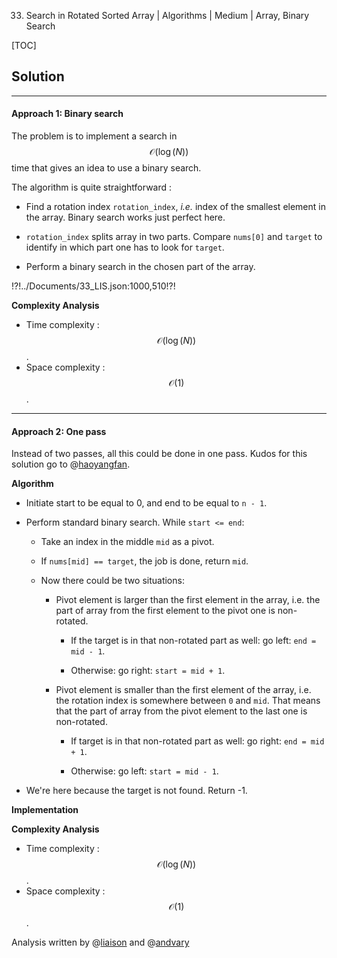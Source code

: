 33. Search in Rotated Sorted Array | Algorithms | Medium | Array, Binary Search

[TOC]

## Solution

---
   
#### Approach 1: Binary search

The problem is to implement a search in $$\mathcal{O}(\log(N))$$ time
that gives an idea to use a binary search.

The algorithm is quite straightforward : 

* Find a rotation index `rotation_index`, 
_i.e._ index of the smallest element in the array.
Binary search works just perfect here.

* `rotation_index` splits array in two parts. 
Compare `nums[0]` and `target` 
to identify in which part one has to look for `target`.

* Perform a binary search in the chosen part of the array. 
        
!?!../Documents/33_LIS.json:1000,510!?!



**Complexity Analysis**

* Time complexity : $$\mathcal{O}(\log(N))$$. 
* Space complexity : $$\mathcal{O}(1)$$. 
 



---
#### Approach 2: One pass 

Instead of two passes, all this could be done in one pass.
Kudos for this solution go to 
@[haoyangfan](https://leetcode.com/haoyangfan/).

**Algorithm**

- Initiate start to be equal to 0, and end to be equal to `n - 1`.

- Perform standard binary search. While `start <= end`:

    - Take an index in the middle `mid` as a pivot.
    
    - If `nums[mid] == target`, the job is done, return `mid`.
    
    - Now there could be two situations:
    
        - Pivot element is larger than the first element in the 
        array, i.e. the part of array from the first element to 
        the pivot one is non-rotated.
        
            - If the target is in that non-rotated part as well: 
            go left: `end = mid - 1`.
            
            - Otherwise: go right: `start = mid + 1`.
            
        - Pivot element is smaller than the first element of the
        array, i.e. the rotation index is somewhere between `0` 
        and `mid`. That means that the part of array 
        from the pivot element to the last one is non-rotated.
        
            - If target is in that non-rotated part as well: 
            go right: `end = mid + 1`.
            
            - Otherwise: go left: `start = mid - 1`.
            
- We're here because the target is not found. Return -1.
            

**Implementation**



**Complexity Analysis**

* Time complexity : $$\mathcal{O}(\log(N))$$. 
* Space complexity : $$\mathcal{O}(1)$$. 

Analysis written by @[liaison](https://leetcode.com/liaison/)
and @[andvary](https://leetcode.com/andvary/)
